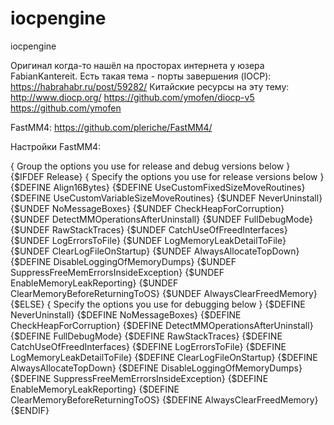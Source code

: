 # iocpengine
iocpengine

Оригинал когда-то нашёл на просторах интернета у юзера FabianKantereit.
Есть такая тема - порты завершения (IOCP): https://habrahabr.ru/post/59282/
Китайские ресурсы на эту тему:
http://www.diocp.org/
https://github.com/ymofen/diocp-v5
https://github.com/ymofen

FastMM4: https://github.com/pleriche/FastMM4/

Настройки FastMM4:

{ Group the options you use for release and debug versions below }
{$IFDEF Release}
{ Specify the options you use for release versions below }
{$DEFINE Align16Bytes}
{$DEFINE UseCustomFixedSizeMoveRoutines}
{$DEFINE UseCustomVariableSizeMoveRoutines}
{$UNDEF NeverUninstall}
{$UNDEF NoMessageBoxes}
{$UNDEF CheckHeapForCorruption}
{$UNDEF DetectMMOperationsAfterUninstall}
{$UNDEF FullDebugMode}
{$UNDEF RawStackTraces}
{$UNDEF CatchUseOfFreedInterfaces}
{$UNDEF LogErrorsToFile}
{$UNDEF LogMemoryLeakDetailToFile}
{$UNDEF ClearLogFileOnStartup}
{$UNDEF AlwaysAllocateTopDown}
{$DEFINE DisableLoggingOfMemoryDumps}
{$UNDEF SuppressFreeMemErrorsInsideException}
{$UNDEF EnableMemoryLeakReporting}
{$UNDEF ClearMemoryBeforeReturningToOS}
{$UNDEF AlwaysClearFreedMemory}
{$ELSE}
{ Specify the options you use for debugging below }
{$DEFINE NeverUninstall}
{$DEFINE NoMessageBoxes}
{$DEFINE CheckHeapForCorruption}
{$DEFINE DetectMMOperationsAfterUninstall}
{$DEFINE FullDebugMode}
{$DEFINE RawStackTraces}
{$DEFINE CatchUseOfFreedInterfaces}
{$DEFINE LogErrorsToFile}
{$DEFINE LogMemoryLeakDetailToFile}
{$DEFINE ClearLogFileOnStartup}
{$DEFINE AlwaysAllocateTopDown}
{$DEFINE DisableLoggingOfMemoryDumps}
{$DEFINE SuppressFreeMemErrorsInsideException}
{$DEFINE EnableMemoryLeakReporting}
{$DEFINE ClearMemoryBeforeReturningToOS}
{$DEFINE AlwaysClearFreedMemory}
{$ENDIF}